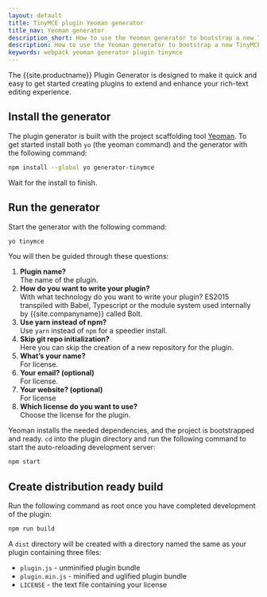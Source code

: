```yaml
---
layout: default
title: TinyMCE plugin Yeoman generator
title_nav: Yeoman generator
description_short: How to use the Yeoman generator to bootstrap a new TinyMCE plugin
description: How to use the Yeoman generator to bootstrap a new TinyMCE plugin using ES2015/Babel or TypeScript.
keywords: webpack yeoman generator plugin tinymce
---
```


The {{site.productname}} Plugin Generator is designed to make it quick and easy to get started creating plugins to extend and enhance your rich-text editing experience.


## Install the generator
The plugin generator is built with the project scaffolding tool [Yeoman](http://yeoman.io/). To get started install both `yo` (the yeoman command) and the generator with the following command:

```bash
npm install --global yo generator-tinymce
```

Wait for the install to finish.

## Run the generator
Start the generator with the following command:


```bash
yo tinymce
```

You will then be guided through these questions:

1. **Plugin name?**  
The name of the plugin.
2. **How do you want to write your plugin?**  
With what technology do you want to write your plugin? ES2015 transpiled with Babel, Typescript or the module system used internally by {{site.companyname}} called Bolt.
3. **Use yarn instead of npm?**  
Use `yarn` instead of `npm` for a speedier install.
4. **Skip git repo initialization?**  
Here you can skip the creation of a new repository for the plugin.
5. **What’s your name?**  
For license.
6. **Your email? (optional)**  
For license.
7. **Your website? (optional)**  
For license
8. **Which license do you want to use?**  
Choose the license for the plugin.

Yeoman installs the needed dependencies, and the project is bootstrapped and ready. `cd` into the plugin directory and run the following command to start the auto-reloading development server:

```bash
npm start
```


## Create distribution ready build

Run the following command as root once you have completed development of the plugin:

```bash
npm run build
```

A `dist` directory will be created with a directory named the same as your plugin containing three files:

* `plugin.js` - unminified plugin bundle
* `plugin.min.js` - minified and uglified plugin bundle
* `LICENSE` - the text file containing your license

